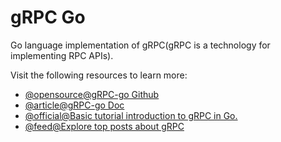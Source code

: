 # gRPC Go

Go language implementation of gRPC(gRPC is a technology for implementing RPC APIs).

Visit the following resources to learn more:

- [@opensource@gRPC-go Github](https://github.com/grpc/grpc-go/)
- [@article@gRPC-go Doc](https://pkg.go.dev/google.golang.org/grpc/)
- [@official@Basic tutorial introduction to gRPC in Go.](https://grpc.io/docs/languages/go/basics/)
- [@feed@Explore top posts about gRPC](https://app.daily.dev/tags/grpc?ref=roadmapsh)
